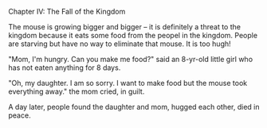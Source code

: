 Chapter IV: The Fall of the Kingdom 

The mouse is growing bigger and bigger – it is definitely a threat to the kingdom because it eats some food from the peopel 
in the kingdom. People are starving but have no way to eliminate that mouse. It is too hugh! 

"Mom, I'm hungry. Can you make me food?" said an 8-yr-old little girl who has not eaten anything for 8 days.

"Oh, my daughter. I am so sorry. I want to make food but the mouse took everything away." the mom cried, in guilt. 

A day later, people found the daughter and mom, hugged each other, died in peace. 